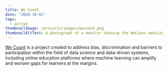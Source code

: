```yaml
---
title: We Count
date: "2020-10-01"
tags:
  - active
thumbnailImage: /projects/images/wecount.png
thumbnailAltText: A photograph of a monitor showing the WeCount website
---
```

[We Count](https://wecount.inclusivedesign.ca) is a project created to address bias, discrimination and barriers to
participation within the field of data science and data-driven systems, including online education platforms where
machine learning can amplify and worsen gaps for learners at the margins.
